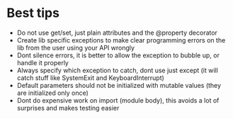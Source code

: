 # Best tips

* Do not use get/set, just plain attributes and the @property decorator
* Create lib specific exceptions to make clear programming errors on the lib from the user using your API wrongly
* Dont silence errors, it is better to allow the exception to bubble up, or handle it properly
* Always specify which exception to catch, dont use just except (it will catch stuff like SystemExit and KeyboardInterrupt)
* Default parameters should not be initialized with mutable values (they are initialized only once)
* Dont do expensive work on import (module body), this avoids a lot of surprises and makes testing easier
